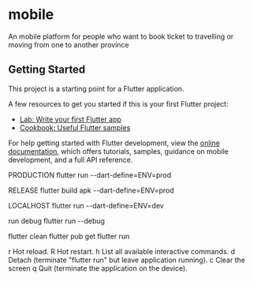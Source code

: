 # mobile

An mobile platform for people who want to book ticket to travelling or moving from one to another province

## Getting Started

This project is a starting point for a Flutter application.

A few resources to get you started if this is your first Flutter project:

- [Lab: Write your first Flutter app](https://docs.flutter.dev/get-started/codelab)
- [Cookbook: Useful Flutter samples](https://docs.flutter.dev/cookbook)

For help getting started with Flutter development, view the
[online documentation](https://docs.flutter.dev/), which offers tutorials,
samples, guidance on mobile development, and a full API reference.


PRODUCTION
flutter run --dart-define=ENV=prod

RELEASE
flutter build apk --dart-define=ENV=prod

LOCALHOST
flutter run --dart-define=ENV=dev

run debug
flutter run --debug

flutter clean
flutter pub get
flutter run

r Hot reload.
R Hot restart.
h List all available interactive commands.
d Detach (terminate "flutter run" but leave application running).
c Clear the screen
q Quit (terminate the application on the device).

